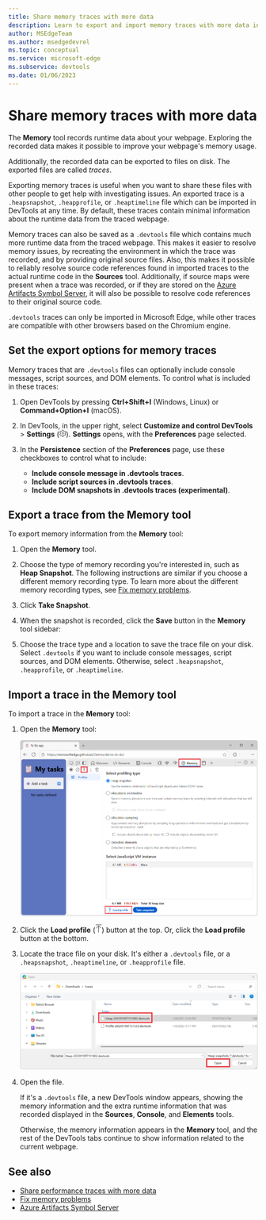```yaml
---
title: Share memory traces with more data
description: Learn to export and import memory traces with more data in DevTools to resolve low performance and high memory usage issues in your webpages
author: MSEdgeTeam
ms.author: msedgedevrel
ms.topic: conceptual
ms.service: microsoft-edge
ms.subservice: devtools
ms.date: 01/06/2023
---
```

# Share memory traces with more data

The **Memory** tool records runtime data about your webpage. Exploring the recorded data makes it possible to improve your webpage's memory usage.

Additionally, the recorded data can be exported to files on disk. The exported files are called _traces_.

Exporting memory traces is useful when you want to share these files with other people to get help with investigating issues. An exported trace is a `.heapsnapshot`, `.heapprofile`, or `.heaptimeline` file which can be imported in DevTools at any time. By default, these traces contain minimal information about the runtime data from the traced webpage.

Memory traces can also be saved as a `.devtools` file which contains much more runtime data from the traced webpage. This makes it easier to resolve memory issues, by recreating the environment in which the trace was recorded, and by providing original source files. Also, this makes it possible to reliably resolve source code references found in imported traces to the actual runtime code in the **Sources** tool. Additionally, if source maps were present when a trace was recorded, or if they are stored on the [Azure Artifacts Symbol Server](../javascript/consume-source-maps-from-azure.md), it will also be possible to resolve code references to their original source code.

`.devtools` traces can only be imported in Microsoft Edge, while other traces are compatible with other browsers based on the Chromium engine.


<!-- ====================================================================== -->
## Set the export options for memory traces

Memory traces that are `.devtools` files can optionally include console messages, script sources, and DOM elements.  To control what is included in these traces:

1. Open DevTools by pressing **Ctrl+Shift+I** (Windows, Linux) or **Command+Option+I** (macOS).

1. In DevTools, in the upper right, select **Customize and control DevTools** > **Settings** (![Settings button](./share-memory-traces-images/settings-button-icon.png)).  **Settings** opens, with the **Preferences** page selected.

1. In the **Persistence** section of the **Preferences** page, use these checkboxes to control what to include:

   * **Include console message in .devtools traces**.
   * **Include script sources in .devtools traces**.
   * **Include DOM snapshots in .devtools traces (experimental)**.

   <!-- TODO: replace once new UI is in canary ![The Settings panel in DevTools, showing the trace options](./share-memory-traces-images/enhanced-trace-options.png) -->


<!-- ====================================================================== -->
## Export a trace from the Memory tool

To export memory information from the **Memory** tool:

1. Open the **Memory** tool.

1. Choose the type of memory recording you're interested in, such as **Heap Snapshot**. The following instructions are similar if you choose a different memory recording type. To learn more about the different memory recording types, see [Fix memory problems](../memory-problems/index.md).

1. Click **Take Snapshot**.

1. When the snapshot is recorded, click the **Save** button in the **Memory** tool sidebar:

   <!-- TODO: replace with updated UI ![Microsoft Edge with DevTools, showing the Memory tool, with the Save button](./share-memory-traces-images/exporting-memory-trace.png) -->

1. Choose the trace type and a location to save the trace file on your disk. Select `.devtools` if you want to include console messages, script sources, and DOM elements. Otherwise, select `.heapsnapshot`, `.heapprofile`, or `.heaptimeline`.

   <!-- TOOD: replace once new UI is in canary ![The Windows save dialog, showing the memory trace file being saved in a traces folder](./share-memory-traces-images/saving-memory-trace.png) -->


<!-- ====================================================================== -->
## Import a trace in the Memory tool

To import a trace in the **Memory** tool:

1. Open the **Memory** tool:

   ![Microsoft Edge, showing the Memory tool in DevTools, with the Load button](./share-memory-traces-images/importing-memory-trace.png)

1. Click the **Load profile** (![Load profile icon](./share-memory-traces-images/load-profile-icon.png)) button at the top.  Or, click the **Load profile** button at the bottom.

1. Locate the trace file on your disk. It's either a `.devtools` file, or a `.heapsnapshot`, `.heaptimeline`, or `.heapprofile` file.

   ![The Windows open dialog, showing a memory trace file](./share-memory-traces-images/opening-memory-trace.png)

1. Open the file.

   If it's a `.devtools` file, a new DevTools window appears, showing the memory information and the extra runtime information that was recorded displayed in the **Sources**, **Console**, and **Elements** tools.

   Otherwise, the memory information appears in the **Memory** tool, and the rest of the DevTools tabs continue to show information related to the current webpage.


<!-- ====================================================================== -->
## See also
<!-- all links in article -->

* [Share performance traces with more data](../performance/share-performance-traces.md)
* [Fix memory problems](../memory-problems/index.md)
* [Azure Artifacts Symbol Server](../javascript/consume-source-maps-from-azure.md)
